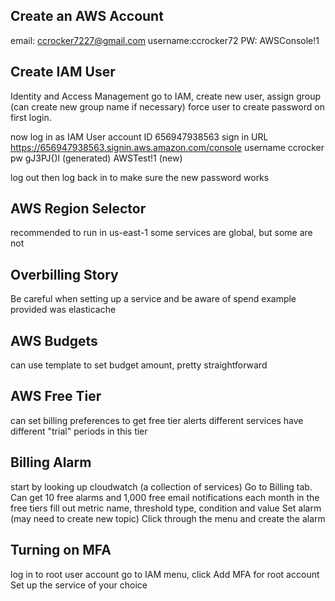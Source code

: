 ## Create an AWS Account
email: ccrocker7227@gmail.com
username:ccrocker72
PW: AWSConsole!1

## Create IAM User
Identity and Access Management
go to IAM, create new user, assign group (can create new group name if necessary)
force user to create password on first login.

now log in as IAM User
account ID
656947938563
sign in URL
https://656947938563.signin.aws.amazon.com/console
username
ccrocker
pw
gJ3PJ{)l (generated)
AWSTest!1 (new)

log out then log back in to make sure the new password works

## AWS Region Selector
recommended to run in us-east-1
some services are global, but some are not

## Overbilling Story
Be careful when setting up a service and be aware of spend
example provided was elasticache

## AWS Budgets
can use template to set budget amount, pretty straightforward

## AWS Free Tier
can set billing preferences to get free tier alerts
different services have different "trial" periods in this tier

## Billing Alarm
start by looking up cloudwatch (a collection of services)
Go to Billing tab. Can get 10 free alarms and 1,000 free email notifications each month in the free tiers
fill out metric name, threshold type, condition and value
Set alarm (may need to create new topic)
Click through the menu and create the alarm

## Turning on MFA
log in to root user account
go to IAM menu, click Add MFA for root account
Set up the service of your choice